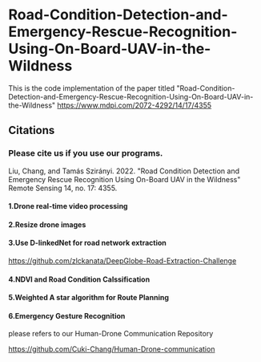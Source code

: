 # Road-Condition-Detection-and-Emergency-Rescue-Recognition-Using-On-Board-UAV-in-the-Wildness
This is the code implementation of the paper titled "Road-Condition-Detection-and-Emergency-Rescue-Recognition-Using-On-Board-UAV-in-the-Wildness" https://www.mdpi.com/2072-4292/14/17/4355

## Citations
### Please cite us if you use our programs.
Liu, Chang, and Tamás Szirányi. 2022. "Road Condition Detection and Emergency Rescue Recognition Using On-Board UAV in the Wildness" Remote Sensing 14, no. 17: 4355. 

#### 1.Drone real-time video processing 

#### 2.Resize drone images 

#### 3.Use D-linkedNet for road network extraction
https://github.com/zlckanata/DeepGlobe-Road-Extraction-Challenge 

#### 4.NDVI and Road Condition Calssification

#### 5.Weighted A star algorithm for Route Planning

#### 6.Emergency Gesture Recognition
please refers to our Human-Drone Communication Repository 

https://github.com/Cuki-Chang/Human-Drone-communication

